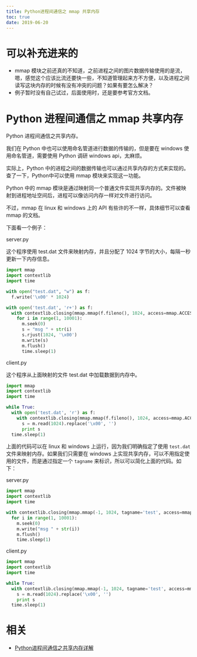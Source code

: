 ```yaml
---
title: Python进程间通信之 mmap 共享内存
toc: true
date: 2019-06-20
---
```

# 可以补充进来的

- mmap 模块之前还真的不知道，之前进程之间的图片数据传输使用的是流，嗯，感觉这个应该比流还要快一些，不知道管理起来方不方便，以及进程之间读写这块内存的时候有没有冲突的问题？如果有要怎么解决？
- 例子暂时没有自己试过，后面使用时，还是要参考官方文档。


# Python 进程间通信之 mmap 共享内存

Python 进程间通信之共享内存。

我们在 Python 中也可以使用命名管道进行数据的传输的，但是要在 windows 使用命名管道，需要使用 Python 调研 windows api，太麻烦。

实际上，Python 中的进程之间的数据传输也可以通过共享内存的方式来实现的。查了一下，Python中可以使用 mmap 模块来实现这一功能。

Python 中的 mmap 模块是通过映射同一个普通文件实现共享内存的。文件被映射到进程地址空间后，进程可以像访问内存一样对文件进行访问。

不过，mmap 在 linux 和 windows 上的 API 有些许的不一样，具体细节可以查看 mmap 的文档。

下面看一个例子：

server.py

这个程序使用 test.dat 文件来映射内存，并且分配了 1024 字节的大小，每隔一秒更新一下内存信息。

```py
import mmap
import contextlib
import time

with open("test.dat", "w") as f:
  f.write('\x00' * 1024)

with open('test.dat', 'r+') as f:
  with contextlib.closing(mmap.mmap(f.fileno(), 1024, access=mmap.ACCESS_WRITE)) as m:
    for i in range(1, 10001):
      m.seek(0)
      s = "msg " + str(i)
      s.rjust(1024, '\x00')
      m.write(s)
      m.flush()
      time.sleep(1)
```

client.py

这个程序从上面映射的文件 test.dat 中加载数据到内存中。

```py
import mmap
import contextlib
import time

while True:
  with open('test.dat', 'r') as f:
    with contextlib.closing(mmap.mmap(f.fileno(), 1024, access=mmap.ACCESS_READ)) as m:
      s = m.read(1024).replace('\x00', '')
      print s
  time.sleep(1)
```

上面的代码可以在 linux 和 windows 上运行，因为我们明确指定了使用 `test.dat` 文件来映射内存。如果我们只需要在 windows 上实现共享内存，可以不用指定使用的文件，而是通过指定一个 `tagname` 来标识，所以可以简化上面的代码。如下：

server.py

```py
import mmap
import contextlib
import time

with contextlib.closing(mmap.mmap(-1, 1024, tagname='test', access=mmap.ACCESS_WRITE)) as m:
  for i in range(1, 10001):
    m.seek(0)
    m.write("msg " + str(i))
    m.flush()
    time.sleep(1)
```

client.py

```py
import mmap
import contextlib
import time

while True:
  with contextlib.closing(mmap.mmap(-1, 1024, tagname='test', access=mmap.ACCESS_READ)) as m:
    s = m.read(1024).replace('\x00', '')
    print s
  time.sleep(1)
```




# 相关

- [Python进程间通信之共享内存详解](https://www.jb51.net/article/127123.htm)

